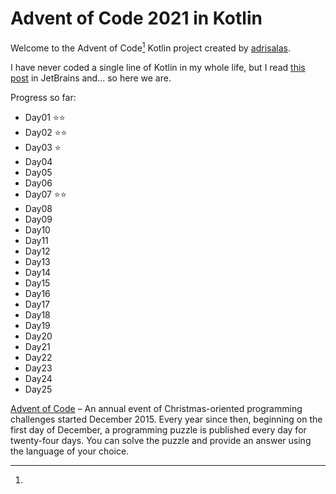 # Advent of Code 2021 in Kotlin

Welcome to the Advent of Code[^aoc] Kotlin project created by [adrisalas][github].

I have never coded a single line of Kotlin in my whole life, but I read [this post][blog] in JetBrains and... so here we
are.

Progress so far:

- Day01 ⭐⭐
- Day02 ⭐⭐
- Day03 ⭐
- Day04
- Day05
- Day06
- Day07 ⭐⭐
- Day08
- Day09
- Day10
- Day11
- Day12
- Day13
- Day14
- Day15
- Day16
- Day17
- Day18
- Day19
- Day20
- Day21
- Day22
- Day23
- Day24
- Day25

[^aoc]:
[Advent of Code][aoc] – An annual event of Christmas-oriented programming challenges started December 2015. Every year
since then, beginning on the first day of December, a programming puzzle is published every day for twenty-four days.
You can solve the puzzle and provide an answer using the language of your choice.

[aoc]: https://adventofcode.com

[blog]: https://blog.jetbrains.com/kotlin/2021/11/advent-of-code-2021-in-kotlin/

[github]: https://github.com/adrisalas
